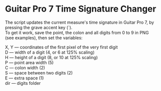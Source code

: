 # Guitar Pro 7 Time Signature Changer

The script updates the current measure's time signature in Guitar Pro 7, by pressing the grave accent key (\`).<br>
To get it work, save the point, the colon and all digits from 0 to 9 in PNG (see examples), then set the variables:

X, Y — coordinates of the first pixel of the very first digit<br>
D — width of a digit (4, or 6 at 125% scaling)<br>
H — height of a digit (8, or 10 at 125% scaling)<br>
P — point area width (5)<br>
C — colon width (2)<br>
S — space between two digits (2)<br>
E — extra space (1)<br>
dir — digits folder<br>
